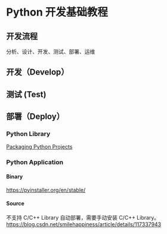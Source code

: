# Python 开发基础教程


## 开发流程

分析、设计、开发、测试、部署、运维

## 开发（Develop）


## 测试 (Test)


## 部署（Deploy）


### Python Library

[Packaging Python Projects](https://packaging.python.org/en/latest/overview/)

### Python Application

#### Binary
https://pyinstaller.org/en/stable/

#### Source

不支持 C/C++ Library 自动部署，需要手动安装 C/C++ Library。
https://blog.csdn.net/smilehappiness/article/details/117337943

